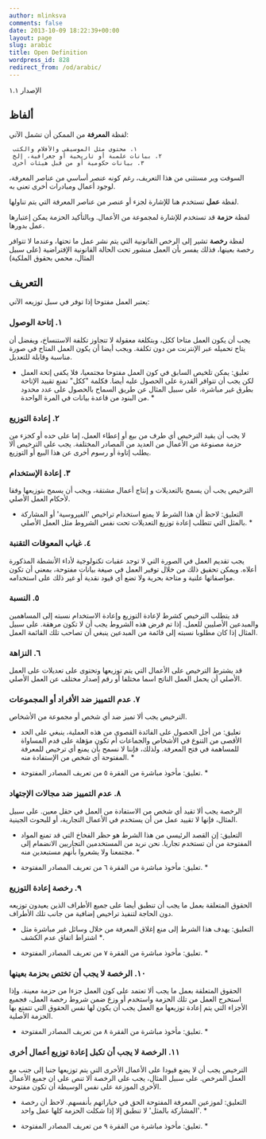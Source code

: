 ```yaml
---
author: mlinksva
comments: false
date: 2013-10-09 18:22:39+00:00
layout: page
slug: arabic
title: Open Definition
wordpress_id: 828
redirect_from: /od/arabic/
---
```


الإصدار ١.١

## ألفاظ ##

لفظة **المعرفة** من الممكن أن تشمل الآتي:

	 ١. محتوى مثل الموسيقى والأفلام والكتب
	 ٢. بيانات علمبة أو تاريخية أو جغرافية، إلخ
	 ٣. بيانات حكومية أو من قبل هيئات أخرى

السوفت وير مستثنى من هذا التعريف، رغم كونه عنصر أساسي من عناصر المعرفة، لوجود أعمال ومبادرات أخرى تعنى به.

لفظة **عمل** تستخدم هنا للإشارة لجزء أو عنصر من عناصر المعرفة التي يتم تناولها.

لفظة **حزمة** قد تستخدم للإشارة لمجموعة من الأعمال. وبالتأكيد الحزمة يمكن إعتبارها عمل بدورها. 

لفظة **رخصة** تشير إلى الرخص القانونية التي يتم نشر عمل ما تحتها، وعندما لا تتوافر رخصة بعينها، فذلك يفسر بأن العمل منشور تحت الحالة القانونية الإفتراضية (على سبيل المثال، محمي بحقوق الملكية)

## التعريف ##

يعتبر العمل مفتوحا إذا توفر في سبل توزيعه الآتي:

### ١. إتاحة الوصول

يجب أن يكون العمل متاحا ككل، وبتكلغة معقولة لا تتجاوز تكلفة الاستنساخ، ويفضل أن يتاح تحميله عبر الإنترنت من دون تكلفة. ويجب أيضا أن يكون العمل المتاح في صورة مناسبة وقابلة للتعديل.

* تعليق:  يمكن تلخيص السابق في كون العمل مفتوحا مجتمعيا، فلا يكفى إتحة العمل لكن يجب أن تتوافر القدرة على الحصول عليه أيضا. فكلمة "ككل" تمنع تقييد الإتاحة بطرق غير مباشرة، على سبيل المثال عن طريق السماح بالحصول على عدد محدود من البنود من قاعدة بيانات في المرة الواحدة. *

### ٢. إعادة التوزيع

لا يجب أن يقيد الترخيص أي طرف من بيع أو إعطاء العمل، إما على حده أو كجزء من حزمة مصنوعة من الأعمال من العديد من المصادر المختلفة. يجب على الترخيص ألا يطلب إتاوة أو رسوم أخرى عن هذا البيع أو التوزيع.

### ٣. إعادة الإستخدام

الترخيص يجب أن يسمح بالتعديلات و إنتاج أعمال مشتقة، ويجب أن يسمح بتوزيعها وفقا لأحكام العمل الأصلي. 

* التعليق: لاحظ أن هذا الشرط لا يمنع استخدام تراخيص 'الفيروسية' أو المشاركة بالمثل التي تتطلب إعادة توزيع التعديلات تحت نفس الشروط مثل العمل الأصلي. *

### ٤. غياب المعوقات التقنبة

يجب تقديم العمل في الصورة التي لا توجد عقبات تكنولوجية لأداء الأنشطة المذكورة أعلاه. ويمكن تحقيق ذلك من خلال توفير العمل في صيغة بيانات مفتوحة، بمعني أن تكون مواصفاتها علنية و متاحة بحرية ولا تضع أي قيود نقدية أو غير ذلك على استخدامه.

### ٥. النسبة

قد يتطلب الترخيص كشرط لإعادة التوزيع وإعادة الاستخدام نسبته إلى المساهمين والمبدعين الأصليين للعمل. إذا تم فرض هذه الشروط يجب أن لا تكون مرهقة. على سبيل المثال إذا كان مطلوبا نسبته إلى قائمة من المبدعين ينبغي أن تصاحب تلك القائمة العمل.

### ٦. النزاهة

قد يشترط الترخيص على الأعمال التي يتم توزيعها وتحتوى على تعديلات على العمل الأصلي أن يحمل العمل الناتج اسما مختلفا أو رقم إصدار مختلف عن العمل الأصلي.

### ٧. عدم  التمييز ضد الأفراد أو المجموعات

الترخيص يجب ألا تميز ضد أي شخص أو مجموعة من الأشخاص.

* تعليق: من أجل الحصول على الفائدة القصوى من هذه العملية، ينبغي على الحد الأقصى من التنوع في الأشخاص والجماعات أم تكون مؤهلة على قدم المساواة للمساهمة في فتح المعرفة. ولذلك، فإننا لا نسمح بأن يمنع أي ترخيص للمعرفة المفتوحة أي شخص من الإستفادة منه. *

* تعليق: مأخوذ مباشرة من الفقرة ٥ من تعريف المصادر المفتوحة. *

### ٨. عدم التمييز ضد مجالات الإجتهاد

الرخصة يجب ألا تقيد أي شخص من الاستفادة من العمل في حقل معين. على سبيل المثال، فإنها لا تقييد عمل من أن يستخدم في الأعمال التجارية، أو للبحوث الجينية.

* التعليق: إن القصد الرئيسي من هذا الشرط هو حظر الفخاخ التي قد تمنع المواد المفتوحة من أن تستخدم تجاريا. نحن نريد من المستخدمين التجاريين الانضمام إلى مجتمعنا ولا يشعروا بأنهم مستبعدين منه. *

* تعليق: مأخوذ مباشرة من الفقرة ٦ من تعريف المصادر المفتوحة. *

### ٩. رخصة إعادة التوزيع

الحقوق المتعلقة بعمل ما يجب أن تنطبق أيضا على جميع الأطراف الذين
يعيدون توزيعه دون الحاجة لتنفيذ تراخيص إضافية من جانب تلك الأطراف.

* التعليق: يهدف هذا الشرط إلى منع إغلاق المعرفة من خلال وسائل غير مباشرة مثل اشتراط اتفاق عدم الكشف *.

* تعليق: مأخوذ مباشرة من الفقرة ٧ من تعريف المصادر المفتوحة. *

### ١٠. الرخصة لا يجب أن تختص بحزمة بعينها

الحقوق المتعلقة بعمل ما يجب ألا تعتمد على كون العمل جزءا من حزمة معينة. وإذا استخرج العمل من تلك الحزمة واستخدم أو وزع ضمن شروط رخصة العمل، فجميع الأجزاء التي يتم إعادة توزيعها مع العمل يجب أن يكون لها نفس الحقوق التي تتمتع بها الحزمة الأصلية.

* تعليق: مأخوذ مباشرة من الفقرة ٨ من تعريف المصادر المفتوحة. *

### ١١. الرخصة لا يجب أن تكبل إعادة توزيع أعمال أخرى

الترخيص يجب أن لا يضع قيودا على الأعمال الأخرى التي يتم توزيعها جنبا إلى جنب مع العمل المرخص. على سبيل المثال، يجب على الرخصة ألا تنص على ان جميع الأعمال الأخرى الموزعة على نفس الوسيطة أن تكون مفتوحة.

* التعليق: لموزعين المعرفة المفتوحة الحق في خياراتهم بأنفسهم. لاحظ أن رخصة 'المشاركة بالمثل' لا تنطبق إلا إذا شكلت الحزمة كلها عمل واحد. *

* تعليق: مأخوذ مباشرة من الفقرة ٩ من تعريف المصادر المفتوحة. *
